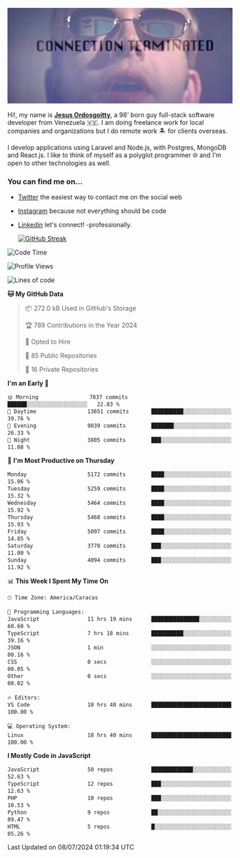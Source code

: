 ![hackers movie reference](./disconnected.jpg)

Hi!, my name is [**Jesus Ordosgoitty**](https://jodaz.dev), a 98' born guy full-stack software developer from Venezuela 🇻🇪. I am doing freelance work for local companies and organizations but I do remote work 🏝️ for clients overseas. 

I develop applications using Laravel and Node.js, with Postgres, MongoDB and React.js. I like to think of myself as a polyglot programmer 🌐 and I'm open to other technologies as well.

### You can find me on...

- [Twitter](https://twitter.com/jodaz_) the easiest way to contact me on the social web
- [Instagram](https://instagram.com/jodaz_) because not everything should be code
- [Linkedin](https://linkedin.com/in/jodaz) let's connect! -professionally.


    [![GitHub Streak](https://streak-stats.demolab.com?user=jodaz&theme=tokyonight)](https://git.io/streak-stats)

<!--START_SECTION:waka-->
![Code Time](http://img.shields.io/badge/Code%20Time-7%2C160%20hrs%2036%20mins-blue)

![Profile Views](http://img.shields.io/badge/Profile%20Views-0-blue)

![Lines of code](https://img.shields.io/badge/From%20Hello%20World%20I%27ve%20Written-83.6%20million%20lines%20of%20code-blue)

**🐱 My GitHub Data** 

> 📦 272.0 kB Used in GitHub's Storage 
 > 
> 🏆 789 Contributions in the Year 2024
 > 
> 💼 Opted to Hire
 > 
> 📜 85 Public Repositories 
 > 
> 🔑 16 Private Repositories 
 > 
**I'm an Early 🐤** 

```text
🌞 Morning                7837 commits        ██████░░░░░░░░░░░░░░░░░░░   22.83 % 
🌆 Daytime                13651 commits       ██████████░░░░░░░░░░░░░░░   39.76 % 
🌃 Evening                9039 commits        ███████░░░░░░░░░░░░░░░░░░   26.33 % 
🌙 Night                  3805 commits        ███░░░░░░░░░░░░░░░░░░░░░░   11.08 % 
```
📅 **I'm Most Productive on Thursday** 

```text
Monday                   5172 commits        ████░░░░░░░░░░░░░░░░░░░░░   15.06 % 
Tuesday                  5259 commits        ████░░░░░░░░░░░░░░░░░░░░░   15.32 % 
Wednesday                5464 commits        ████░░░░░░░░░░░░░░░░░░░░░   15.92 % 
Thursday                 5468 commits        ████░░░░░░░░░░░░░░░░░░░░░   15.93 % 
Friday                   5097 commits        ████░░░░░░░░░░░░░░░░░░░░░   14.85 % 
Saturday                 3778 commits        ███░░░░░░░░░░░░░░░░░░░░░░   11.00 % 
Sunday                   4094 commits        ███░░░░░░░░░░░░░░░░░░░░░░   11.92 % 
```


📊 **This Week I Spent My Time On** 

```text
🕑︎ Time Zone: America/Caracas

💬 Programming Languages: 
JavaScript               11 hrs 19 mins      ███████████████░░░░░░░░░░   60.60 % 
TypeScript               7 hrs 18 mins       ██████████░░░░░░░░░░░░░░░   39.16 % 
JSON                     1 min               ░░░░░░░░░░░░░░░░░░░░░░░░░   00.16 % 
CSS                      0 secs              ░░░░░░░░░░░░░░░░░░░░░░░░░   00.05 % 
Other                    0 secs              ░░░░░░░░░░░░░░░░░░░░░░░░░   00.02 % 

🔥 Editors: 
VS Code                  18 hrs 40 mins      █████████████████████████   100.00 % 

💻 Operating System: 
Linux                    18 hrs 40 mins      █████████████████████████   100.00 % 
```

**I Mostly Code in JavaScript** 

```text
JavaScript               50 repos            █████████████░░░░░░░░░░░░   52.63 % 
TypeScript               12 repos            ███░░░░░░░░░░░░░░░░░░░░░░   12.63 % 
PHP                      10 repos            ███░░░░░░░░░░░░░░░░░░░░░░   10.53 % 
Python                   9 repos             ██░░░░░░░░░░░░░░░░░░░░░░░   09.47 % 
HTML                     5 repos             █░░░░░░░░░░░░░░░░░░░░░░░░   05.26 % 
```




 Last Updated on 08/07/2024 01:19:34 UTC
<!--END_SECTION:waka-->
